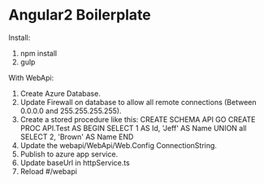 # Angular2 Boilerplate

Install:
  1. npm install
  2. gulp

With WebApi:
  1. Create Azure Database.
  2. Update Firewall on database to allow all remote connections (Between 0.0.0.0
   and 255.255.255.255).
  3. Create a stored procedure like this:
    CREATE SCHEMA API
    GO
    CREATE PROC API.Test
    AS
    BEGIN
    SELECT 1 AS Id, 'Jeff' AS Name
    UNION all
    SELECT 2, 'Brown' AS Name
    END
  4. Update the webapi/WebApi/Web.Config ConnectionString.
  5. Publish to azure app service.
  6. Update baseUrl in httpService.ts
  7. Reload #/webapi
